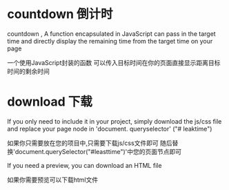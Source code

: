 # countdown 倒计时
countdown , A function encapsulated in JavaScript can pass in the target time and directly display the remaining time from the target time on your page

一个使用JavaScript封装的函数 可以传入目标时间在你的页面直接显示距离目标时间的剩余时间 

# download 下载

If you only need to include it in your project, simply download the js/css file and replace your page node in 'document. queryselector' ("# leaktime")

如果你只需要放在您的项目中,只需要下载js/css文件即可 随后替换'document.querySelector("#leasttime")'中您的页面节点即可

If you need a preview, you can download an HTML file

如果你需要预览可以下载html文件


﻿ 
﻿
